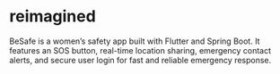 # reimagined
BeSafe is a women’s safety app built with Flutter and Spring Boot. It features an SOS button, real-time location sharing, emergency contact alerts, and secure user login for fast and reliable emergency response.
